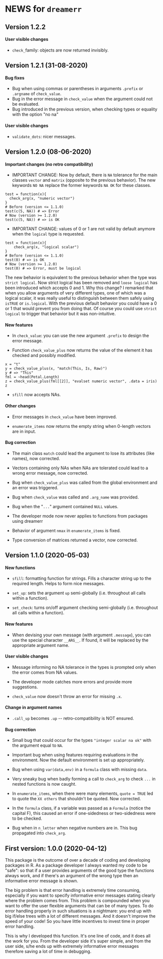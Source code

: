 # NEWS for `dreamerr`

## Version 1.2.2

#### User visible changes

 - `check_`family: objects are now returned invisibly.

## Version 1.2.1 (31-08-2020)

#### Bug fixes

 - Bug when using commas or parentheses in arguments `.prefix` or `.argname` of `check_value`.
 - Bug in the error message in `check_value` when the argument could not be evaluated.
 - Bug introduced in the previous version, when checking types or equality with the option "no na"
 
 
#### User visible changes

  - `validate_dots`: nicer messages.

## Version 1.2.0 (08-06-2020)

#### Important changes (no retro compatibility)

 - IMPORTANT CHANGE: Now by default, there is `NA` tolerance for the main classes `vector` and `matrix` (opposite to the previous behavior). The new keywords `NO NA` replace the former keywords `NA OK` for these classes.
```
test = function(x){
  check_arg(x, "numeric vector")
}
# Before (version <= 1.1.0)
test(c(5, NA)) # => Error
# Now (version >= 1.2.0)
test(c(5, NA)) # => is OK
```

 - IMPORTANT CHANGE: values of 0 or 1 are not valid by default anymore when the `logical` type is requested. 
```
test = function(x){
    check_arg(x, "logical scalar")
}
# Before (version <= 1.1.0)
test(0) # => is OK
# Now (version >= 1.2.0)
test(0) # => Error, must be logical
```
  The new behavior is equivalent to the previous behavior when the type was `strict logical`. Now strict logical has been removed and `loose logical` has been introduced which accepts 0 and 1. Why this change? I remarked that when you allow arguments of very different types, one of which was a logical scalar, it was really useful to distinguish between them safely using `isTRUE` or `is.logical`. With the previous default behavior you could have a 0 or 1 that would prevent you from doing that. Of course you could use `strict logical` to trigger that behavior but it was non-intuitive. 

#### New features

 - In `check_value`: you can use the new argument `.prefix` to design the error message. 
 
 - Function `check_value_plus` now returns the value of the element it has checked and possibly modified. 
```
x = "t"
y = check_value_plus(x, "match(This, Is, Raw)")
y # => "This"
fml = ~head(Petal.Length)
z = check_value_plus(fml[[2]], "evalset numeric vector", .data = iris)
z
```
 
 - `sfill` now accepts NAs.
 
#### Other changes

 - Error messages in `check_value` have been improved.
 
 - `enumerate_items` now returns the empty string when 0-length vectors are in input.
  
#### Bug correction

 - The main class `match` could lead the argument to lose its attributes (like names), now corrected.
 
 - Vectors containing only NAs when NAs are tolerated could lead to a wrong error message, now corrected.
 
 - Bug when `check_value_plus` was called from the global environment and an error was triggered.
 
 - Bug when `check_value` was called and `.arg_name` was provided.
 
 - Bug when the "`...`" argument contained `NULL` values.
 
 - The developer mode now never applies to functions from packages using dreamerr
 
 - Behavior of argument `nmax` in `enumerate_items` is fixed.
 
 - Type conversion of matrices returned a vector, now corrected.


## Version 1.1.0 (2020-05-03)

#### New functions

 - `sfill`: formatting function for strings. Fills a character string up to the required length. Helps to form nice messages.

 - `set_up`: sets the argument `up` semi-globally (i.e. throughout all calls within a function).
 
 - `set_check`: turns on/off argument checking semi-globally (i.e. throughout all calls within a function).

#### New features

 - When devising your own message (with argument `.message`), you can use the special character `__ARG__`. If found, it will be replaced by the appropriate argument name.
 
#### User visible changes

 - Message informing no NA tolerance in the types is prompted only when the error comes from NA values.
 
 - The developer mode catches more errors and provide more suggestions.
 
 - `check_value` now doesn't throw an error for missing `.x`.

#### Change in argument names

 - `.call_up` becomes `.up` -- retro-compatibility is NOT ensured.

#### Bug correction

 - Small bug that could occur for the types `"integer scalar na ok"` with the argument equal to `NA`.
 
 - Important bug when using features requiring evaluations in the environment. Now the default environment is set up appropriately.
 
 - Bug when using `var(data,env)` in a `formula` class with missing `data`.
 
 - Very sneaky bug when badly forming a call to `check_arg` to check `...` in nested functions is now caught.
 
 - In `enumerate_items`, when there were many elements, `quote = TRUE` led to quote the `XX others` that shouldn't be quoted. Now corrected.
 
 - In the `formula` class, if a variable was passed as a `Formula` (notice the capital F), this caused an error if one-sidedness or two-sidedness were to be checked.
 
 - Bug when in `n_letter` when negative numbers are in. This bug propagated into `check_arg`.


## First version: 1.0.0 (2020-04-12)

This package is the outcome of over a decade of coding and developing packages in R. As a package developer I always wanted my code to be "safe": so that if a user provides arguments of the good type the functions always work, and if there's an argument of the wrong type then an informative error message is shown. 

The big problem is that error handling is extremely time consuming, especially if you want to specify informative error messages stating clearly where the problem comes from. This problem is compounded when you want to offer the user flexible arguments that can be of many types. To do error handling properly in such situations is a nightmare: you end up with big if/else trees with a lot of different messages. And it doesn't improve the speed of your code! So you have little incentives to invest time in proper error handling. 

This is why I developed this function. It's one line of code, and it does all the work for you. From the developer side it's super simple, and from the user side, s/he ends up with extremely informative error messages therefore saving a lot of time in debugging.







